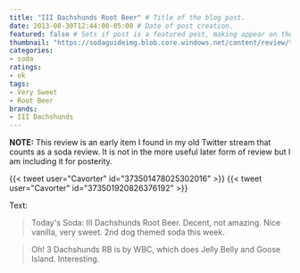 ```yaml
---
title: "III Dachshunds Root Beer" # Title of the blog post.
date: 2013-08-30T12:44:00-05:00 # Date of post creation.
featured: false # Sets if post is a featured post, making appear on the home page side bar.
thumbnail: "https://sodaguideimg.blob.core.windows.net/content/review/thumbs/iii-dachshunds-root-beer.jpg" # Sets thumbnail image appearing inside card on homepage.
categories:
- soda
ratings:
- ok
tags:
- Very Sweet
- Root Beer
brands:
- III Dachshunds
---
```


**NOTE:** This review is an early item I found in my old Twitter stream that counts as a soda review. It is not in the more useful later form of review but I am including it for posterity.

{{< tweet user="Cavorter" id="373501478025302016" >}}
{{< tweet user="Cavorter" id="373501920826376192" >}}

Text:
> Today's Soda: III Dachshunds Root Beer. Decent, not amazing. Nice vanilla, very sweet. 2nd dog themed soda this week.

> Oh! 3 Dachshunds RB is by WBC, which does Jelly Belly and Goose Island. Interesting.